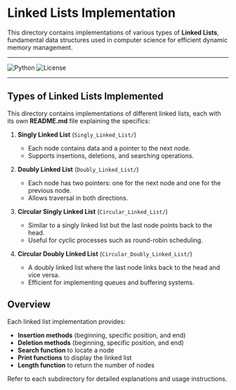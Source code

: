 # Linked Lists Implementation

This directory contains implementations of various types of **Linked Lists**, fundamental data structures used in computer science for efficient dynamic memory management.

---

![Python](https://img.shields.io/badge/python-3.8-blue)
![License](https://img.shields.io/badge/license-MIT-green)

---

## Types of Linked Lists Implemented

This directory contains implementations of different linked lists, each with its own **README.md** file explaining the specifics:

1. **Singly Linked List** (`Singly_Linked_List/`)
   - Each node contains data and a pointer to the next node.
   - Supports insertions, deletions, and searching operations.

2. **Doubly Linked List** (`Doubly_Linked_List/`)
   - Each node has two pointers: one for the next node and one for the previous node.
   - Allows traversal in both directions.

3. **Circular Singly Linked List** (`Circular_Linked_List/`)
   - Similar to a singly linked list but the last node points back to the head.
   - Useful for cyclic processes such as round-robin scheduling.

4. **Circular Doubly Linked List** (`Circular_Doubly_Linked_List/`)
   - A doubly linked list where the last node links back to the head and vice versa.
   - Efficient for implementing queues and buffering systems.

## Overview
Each linked list implementation provides:
- **Insertion methods** (beginning, specific position, and end)
- **Deletion methods** (beginning, specific position, and end)
- **Search function** to locate a node
- **Print functions** to display the linked list
- **Length function** to return the number of nodes

Refer to each subdirectory for detailed explanations and usage instructions.
